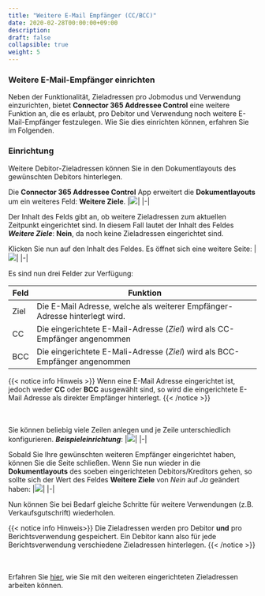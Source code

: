 ```yaml
---
title: "Weitere E-Mail Empfänger (CC/BCC)"
date: 2020-02-28T00:00:00+09:00
description: 
draft: false
collapsible: true
weight: 5
---
```

### Weitere E-Mail-Empfänger einrichten

Neben der Funktionalität, Zieladressen pro Jobmodus und Verwendung einzurichten,
bietet **Connector 365 Addressee Control** eine weitere Funktion an, die es erlaubt, pro Debitor und Verwendung noch weitere E-Mail-Empfänger festzulegen. Wie Sie dies einrichten können, erfahren Sie im Folgenden.

### Einrichtung
Weitere Debitor-Zieladressen können Sie in den Dokumentlayouts des gewünschten Debitors hinterlegen.

Die **Connector 365 Addressee Control** App erweitert die **Dokumentlayouts** um ein weiteres Feld: **Weitere Ziele**.
|![](/images/apps/Addresse_Control/Dokumentenlayouts_Weitere_Zieladressen.png)|
|-|

Der Inhalt des Felds gibt an, ob weitere Zieladressen zum aktuellen Zeitpunkt eingerichtet sind. In diesem Fall
lautet der Inhalt des Feldes ***Weitere Ziele***: **Nein**, da noch keine Zieladressen eingerichtet sind.

Klicken Sie nun auf den Inhalt des Feldes. Es öffnet sich eine weitere Seite:
|![](images/apps/Addresse_Control/Weitere_Zieladressen_Page.png)|
|-|

Es sind nun drei Felder zur Verfügung:

| Feld | Funktion|
|-|-|
| Ziel | Die E-Mail Adresse, welche als weiterer Empfänger-Adresse hinterlegt wird.  |
| CC   | Die eingerichtete E-Mail-Adresse (*Ziel*) wird als CC-Empfänger angenommen |
| BCC  | Die eingerichtete E-Mali-Adresse (*Ziel*) wird als BCC-Empfänger angenommen |

{{< notice info Hinweis >}}
Wenn eine E-Mail Adresse eingerichtet ist, jedoch weder **CC** oder **BCC** ausgewählt sind, so wird die eingerichtete E-Mail Adresse als direkter Empfänger hinterlegt.
{{< /notice >}}

<br></br>
Sie können beliebig viele Zeilen anlegen und je Zeile unterschiedlich konfigurieren.
***Beispieleinrichtung***:
|![](images/apps/Addresse_Control/Weitere_Zieladressen_Beispiel_Einrichtung.png)|
|-|

Sobald Sie Ihre gewünschten weiteren Empfänger eingerichtet haben, können Sie die Seite schließen.
Wenn Sie nun wieder in die **Dokumentlayouts** des soeben eingerichteten Debitors/Kreditors gehen,
so sollte sich der Wert des Feldes **Weitere Ziele** von *Nein* auf *Ja* geändert haben: 
|![](images/apps/Addresse_Control/Dokumentenlayouts_Weitere_Zieladressen_Targets.png)|
|-|

Nun können Sie bei Bedarf gleiche Schritte für weitere Verwendungen (z.B. Verkaufsgutschrift) wiederholen.

{{< notice info Hinweis>}}
Die Zieladressen werden pro Debitor **und** pro Berichtsverwendung gespeichert. Ein Debitor kann also für jede Berichtsverwendung verschiedene Zieladressen hinterlegen.
{{< /notice >}}

<br></br>
Erfahren Sie [hier](/de-de/apps/addresse-control/working-with-addresse-control/weitere_zieladressen), wie Sie mit den weiteren eingerichteten Zieladressen arbeiten können.